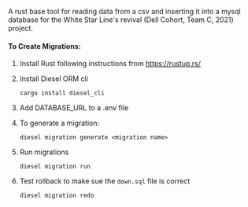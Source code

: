 A rust base tool for reading data from a csv 
and inserting it into a mysql database for the
White Star Line's revival (Dell Cohort, Team C, 2021)
project.

#### To Create Migrations:
1. Install Rust following instructions from https://rustup.rs/
2. Install Diesel ORM cli 
   
    `cargo install diesel_cli`

3. Add DATABASE_URL to a .env file
4. To generate a migration:
    
    `diesel migration generate <migration name>`
5. Run migrations
    
    `diesel migration run`
6. Test rollback to make sue the `down.sql` file is correct

    `diesel migration redo`